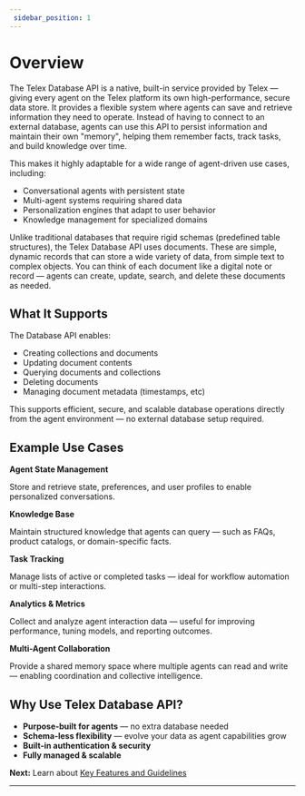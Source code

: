 ```yaml
---
 sidebar_position: 1
---
```


# Overview
The Telex Database API is a native, built-in service provided by Telex — giving every agent on the Telex platform its own high-performance, secure data store. It provides a flexible system where agents can save and retrieve information they need to operate.
Instead of having to connect to an external database, agents can use this API to persist information and maintain their own "memory", helping them remember facts, track tasks, and build knowledge over time.

This makes it highly adaptable for a wide range of agent-driven use cases, including:

* Conversational agents with persistent state
* Multi-agent systems requiring shared data
* Personalization engines that adapt to user behavior
* Knowledge management for specialized domains

Unlike traditional databases that require rigid schemas (predefined table structures), the Telex Database API uses documents. These are simple, dynamic records that can store a wide variety of data, from simple text to complex objects. You can think of each document like a digital note or record — agents can create, update, search, and delete these documents as needed.


## What It Supports

The Database API enables:

* Creating collections and documents
* Updating document contents
* Querying documents and collections
* Deleting documents
* Managing document metadata (timestamps, etc)

This supports efficient, secure, and scalable database operations directly from the agent environment — no external database setup required.

## Example Use Cases

**Agent State Management**

Store and retrieve state, preferences, and user profiles to enable personalized conversations.

**Knowledge Base**

Maintain structured knowledge that agents can query — such as FAQs, product catalogs, or domain-specific facts.

**Task Tracking**

Manage lists of active or completed tasks — ideal for workflow automation or multi-step interactions.

**Analytics & Metrics**

Collect and analyze agent interaction data — useful for improving performance, tuning models, and reporting outcomes.

**Multi-Agent Collaboration** 

Provide a shared memory space where multiple agents can read and write — enabling coordination and collective intelligence.


## Why Use Telex Database API?

* **Purpose-built for agents** — no extra database needed
* **Schema-less flexibility** — evolve your data as agent capabilities grow
* **Built-in authentication & security**
* **Fully managed & scalable**


**Next:** Learn about [Key Features and Guidelines](./key-features) 

---
